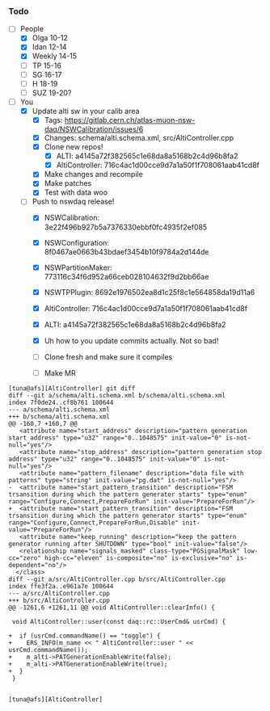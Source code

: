 ### Todo

- [ ] People
   - [x] Olga 10-12
   - [x] Idan 12-14
   - [x] Weekly 14-15
   - [ ] TP 15-16
   - [ ] SG 16-17
   - [ ] H 18-19
   - [ ] SUZ 19-20?

- [ ] You
   - [x] Update alti sw in your calib area
      - [x] Tags: https://gitlab.cern.ch/atlas-muon-nsw-daq/NSWCalibration/issues/6
      - [x] Changes: schema/alti.schema.xml, src/AltiController.cpp
      - [x] Clone new repos!
         - [x] ALTI: a4145a72f382565c1e68da8a5168b2c4d96b8fa2
         - [x] AltiController: 716c4ac1d00cce9d7a1a50f1f708061aab41cd8f
      - [x] Make changes and recompile
      - [x] Make patches
      - [x] Test with data woo
   - [ ] Push to nswdaq release!
      - [x] NSWCalibration: 3e22f496b927b5a7376330ebbf0fc4935f2ef085
      - [x] NSWConfiguration: 8f0467ae0663b43bdaef3454b10f9784a2d144de
      - [x] NSWPartitionMaker: 773116c34f6d952a66ceb028104632f9d2bb66ae
      - [x] NSWTPPlugin: 8692e1976502ea8d1c25f8c1e564858da19d11a6
      - [x] AltiController: 716c4ac1d00cce9d7a1a50f1f708061aab41cd8f
      - [x] ALTI: a4145a72f382565c1e68da8a5168b2c4d96b8fa2
      - [x] Uh how to you update commits actually. Not so bad!
      - [ ] Clone fresh and make sure it compiles
      - [ ] Make MR
   
   
```
[tuna@afs][AltiController] git diff
diff --git a/schema/alti.schema.xml b/schema/alti.schema.xml
index 7f0de24..cf8b761 100644
--- a/schema/alti.schema.xml
+++ b/schema/alti.schema.xml
@@ -160,7 +160,7 @@
   <attribute name="start_address" description="pattern generation start address" type="u32" range="0..1048575" init-value="0" is-not-null="yes"/>
   <attribute name="stop_address" description="pattern generation stop address" type="u32" range="0..1048575" init-value="0" is-not-null="yes"/>
   <attribute name="pattern_filename" description="data file with patterns" type="string" init-value="pg.dat" is-not-null="yes"/>
-  <attribute name="start_pattern_transition" description="FSM trsansition during which the pattern generator starts" type="enum" range="Configure,Connect,PrepareForRun" init-value="PrepareForRun"/>
+  <attribute name="start_pattern_transition" description="FSM trsansition during which the pattern generator starts" type="enum" range="Configure,Connect,PrepareForRun,Disable" init-value="PrepareForRun"/>
   <attribute name="keep_running" description="keep the pattern generator running after SHUTDOWN" type="bool" init-value="false"/>
   <relationship name="signals_masked" class-type="PGSignalMask" low-cc="zero" high-cc="eleven" is-composite="no" is-exclusive="no" is-dependent="no"/>
  </class>
diff --git a/src/AltiController.cpp b/src/AltiController.cpp
index ffe3f2a..e961a7e 100644
--- a/src/AltiController.cpp
+++ b/src/AltiController.cpp
@@ -1261,6 +1261,11 @@ void AltiController::clearInfo() {

 void AltiController::user(const daq::rc::UserCmd& usrCmd) {

+  if (usrCmd.commandName() == "toggle") {
+    ERS_INFO(m_name << " AltiController::user " << usrCmd.commandName());
+    m_alti->PATGenerationEnableWrite(false);
+    m_alti->PATGenerationEnableWrite(true);
+  }
 }


[tuna@afs][AltiController]
```

